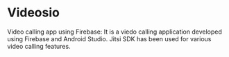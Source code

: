# Videosio
Video calling app using Firebase:
It is a viedo calling application developed using Firebase and Android Studio. Jitsi SDK has been used for various video calling features.
